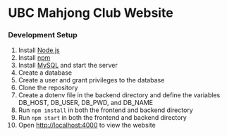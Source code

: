 # UBC Mahjong Club Website

### Development Setup

1. Install [Node.js](https://nodejs.org/en/download/)
2. Install [npm](https://www.npmjs.com/get-npm)
3. Install [MySQL](https://dev.mysql.com/downloads/mysql/) and start the server
4. Create a database
5. Create a user and grant privileges to the database
6. Clone the repository
7. Create a dotenv file in the backend directory and define the variables DB_HOST, DB_USER, DB_PWD, and DB_NAME
8. Run `npm install` in both the frontend and backend directory
9. Run `npm start` in both the frontend and backend directory
10. Open [http://localhost:4000](http://localhost:4000) to view the website
